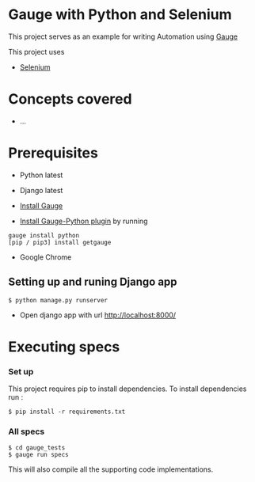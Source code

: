 # Gauge with Python and Selenium

This project serves as an example for writing Automation using [Gauge](https://github.com/getgauge/gauge)

This project uses

- [Selenium](http://selenium-python.readthedocs.org/)

# Concepts covered

- ...

# Prerequisites
- Python latest
- Django latest
- [Install Gauge](https://docs.gauge.org/latest/installation.html)

- [Install Gauge-Python plugin](https://gauge-python.readthedocs.io/en/latest/installation.html) by running<br>
```
gauge install python
[pip / pip3] install getgauge
```
- Google Chrome

## Setting up and runing Django app
```
$ python manage.py runserver
```

* Open django app with url [http://localhost:8000/](http://localhost:8000)


# Executing specs

### Set up
This project requires pip to install dependencies. To install dependencies run :
````
$ pip install -r requirements.txt
````


### All specs
````
$ cd gauge_tests
$ gauge run specs
````
This will also compile all the supporting code implementations.